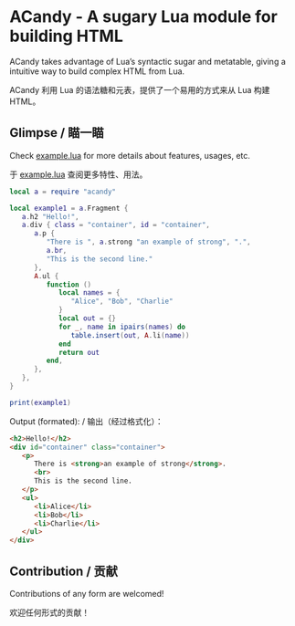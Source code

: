 # ACandy - A sugary Lua module for building HTML

ACandy takes advantage of Lua’s syntactic sugar and metatable, giving a intuitive way to build complex HTML from Lua.

ACandy 利用 Lua 的语法糖和元表，提供了一个易用的方式来从 Lua 构建 HTML。

## Glimpse / 瞄一瞄

Check [example.lua](./example.lua) for more details about features, usages, etc.

于 [example.lua](./example.lua) 查阅更多特性、用法。

```lua
local a = require "acandy"

local example1 = a.Fragment {
   a.h2 "Hello!",
   a.div { class = "container", id = "container",
      a.p {
         "There is ", a.strong "an example of strong", ".",
         a.br,
         "This is the second line."
      },
      A.ul {
         function ()
            local names = {
               "Alice", "Bob", "Charlie"
            }
            local out = {}
            for _, name in ipairs(names) do
               table.insert(out, A.li(name))
            end
            return out
         end,
      },
   },
}

print(example1)
```

Output (formated): / 输出（经过格式化）：

```html
<h2>Hello!</h2>
<div id="container" class="container">
   <p>
      There is <strong>an example of strong</strong>.
      <br>
      This is the second line.
   </p>
   <ul>
      <li>Alice</li>
      <li>Bob</li>
      <li>Charlie</li>
   </ul>
</div>
```

## Contribution / 贡献

Contributions of any form are welcomed! 

欢迎任何形式的贡献！
